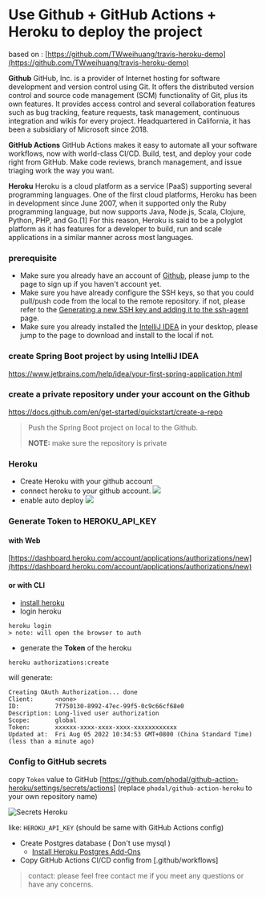 # Use Github + GitHub Actions + Heroku to deploy the project

based on : [https://github.com/TWweihuang/travis-heroku-demo](https://github.com/TWweihuang/travis-heroku-demo)

**Github** GitHub, Inc. is a provider of Internet hosting for software development and version control using Git. It offers the distributed version control and source code management (SCM) functionality of Git, plus its own features. It provides access control and several collaboration features such as bug tracking, feature requests, task management, continuous integration and wikis for every project. Headquartered in California, it has been a subsidiary of Microsoft since 2018.

**GitHub Actions** GitHub Actions makes it easy to automate all your software workflows, now with world-class CI/CD. Build, test, and deploy your code right from GitHub. Make code reviews, branch management, and issue triaging work the way you want.

**Heroku** Heroku is a cloud platform as a service (PaaS) supporting several programming languages. One of the first cloud platforms, Heroku has been in development since June 2007, when it supported only the Ruby programming language, but now supports Java, Node.js, Scala, Clojure, Python, PHP, and Go.[1] For this reason, Heroku is said to be a polyglot platform as it has features for a developer to build, run and scale applications in a similar manner across most languages.

### prerequisite

- Make sure you already have an account of [Github](https://github.com), please jump to the page to sign up if you haven't account yet.
- Make sure you have already configure the SSH keys, so that you could pull/push code from the local to the remote repository.  if not, please refer to the [Generating a new SSH key and adding it to the ssh-agent](https://docs.github.com/en/github/authenticating-to-github/connecting-to-github-with-ssh/generating-a-new-ssh-key-and-adding-it-to-the-ssh-agent) page.
- Make sure you already installed the [IntelliJ IDEA](https://www.jetbrains.com/idea/download) in your desktop,  please jump to the page to download and install to the local if not.

### create Spring Boot project by using IntelliJ IDEA
https://www.jetbrains.com/help/idea/your-first-spring-application.html

### create a private repository under your account on the Github
https://docs.github.com/en/get-started/quickstart/create-a-repo
> Push the Spring Boot project on local to the Github.
>
>**NOTE:** make sure the repository is private

### Heroku
- Create Heroku with your github account
- connect heroku to your github account.
  ![](images/connect_to_github.png)
- enable auto deploy
  ![](images/enable_auto_deploy.png)

### Generate Token to HEROKU_API_KEY

#### with Web

[https://dashboard.heroku.com/account/applications/authorizations/new](https://dashboard.heroku.com/account/applications/authorizations/new)

#### or with CLI

- [install heroku](https://devcenter.heroku.com/articles/heroku-cli)
- login heroku

```
heroku login
> note: will open the browser to auth
```
- generate the **Token** of the heroku
```
heroku authorizations:create
```

will generate:

```
Creating OAuth Authorization... done
Client:      <none>
ID:          7f750130-8992-47ec-99f5-0c9c66cf68e0
Description: Long-lived user authorization
Scope:       global
Token:       xxxxxx-xxxx-xxxx-xxxx-xxxxxxxxxxxx
Updated at:  Fri Aug 05 2022 10:34:53 GMT+0800 (China Standard Time) (less than a minute ago)
```

### Config to GitHub secrets 

copy `Token` value to GitHub [https://github.com/phodal/github-action-heroku/settings/secrets/actions] (replace `phodal/github-action-heroku` to your own repository name)

![Secrets Heroku](images/secrets-heroku.png)

like: `HEROKU_API_KEY` (should be same with GitHub Actions config)

* Create Postgres database ( Don't use mysql )
    * [Install Heroku Postgres Add-Ons](https://github.com/qicaisheng/heroku-spring-demo/blob/master/document/install-heroku-postgres-add-ons.md)
* Copy GitHub Actions CI/CD config from [.github/workflows]

> contact: please feel free contact me if you meet any questions or have any concerns.

